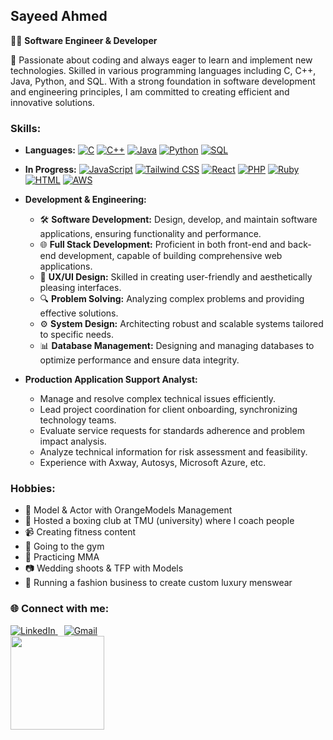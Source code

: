 ## Sayeed Ahmed

👨‍💻 **Software Engineer & Developer**

🚀 Passionate about coding and always eager to learn and implement new technologies. Skilled in various programming languages including C, C++, Java, Python, and SQL. With a strong foundation in software development and engineering principles, I am committed to creating efficient and innovative solutions.

### Skills:
- **Languages:**
  [![C](https://img.shields.io/badge/C-A8B9CC?style=for-the-badge&logo=c&logoColor=white)](https://en.wikipedia.org/wiki/C_(programming_language))
  [![C++](https://img.shields.io/badge/C++-00599C?style=for-the-badge&logo=c%2B%2B&logoColor=white)](https://en.wikipedia.org/wiki/C%2B%2B)
  [![Java](https://img.shields.io/badge/Java-007396?style=for-the-badge&logo=java&logoColor=white)](https://en.wikipedia.org/wiki/Java_(programming_language))
  [![Python](https://img.shields.io/badge/Python-3776AB?style=for-the-badge&logo=python&logoColor=white)](https://en.wikipedia.org/wiki/Python_(programming_language))
  [![SQL](https://img.shields.io/badge/SQL-4479A1?style=for-the-badge&logo=sqlite&logoColor=white)](https://en.wikipedia.org/wiki/SQL)

- **In Progress:**
  [![JavaScript](https://img.shields.io/badge/JavaScript-F7DF1E?style=for-the-badge&logo=javascript&logoColor=black)](https://en.wikipedia.org/wiki/JavaScript)
  [![Tailwind CSS](https://img.shields.io/badge/Tailwind_CSS-38B2AC?style=for-the-badge&logo=tailwindcss&logoColor=white)](https://en.wikipedia.org/wiki/Tailwind_CSS)
  [![React](https://img.shields.io/badge/React-61DAFB?style=for-the-badge&logo=react&logoColor=black)](https://en.wikipedia.org/wiki/React_(JavaScript_library))
  [![PHP](https://img.shields.io/badge/PHP-777BB4?style=for-the-badge&logo=php&logoColor=white)](https://en.wikipedia.org/wiki/PHP)
  [![Ruby](https://img.shields.io/badge/Ruby-CC342D?style=for-the-badge&logo=ruby&logoColor=white)](https://en.wikipedia.org/wiki/Ruby_(programming_language))
  [![HTML](https://img.shields.io/badge/HTML-E34F26?style=for-the-badge&logo=html5&logoColor=white)](https://en.wikipedia.org/wiki/HTML)
  [![AWS](https://img.shields.io/badge/AWS-232F3E?style=for-the-badge&logo=amazonaws&logoColor=white)](https://en.wikipedia.org/wiki/Amazon_Web_Services)


- **Development & Engineering:**
  - 🛠️ **Software Development:** Design, develop, and maintain software applications, ensuring functionality and performance.
  - 🌐 **Full Stack Development:** Proficient in both front-end and back-end development, capable of building comprehensive web applications.
  - 🎨 **UX/UI Design:** Skilled in creating user-friendly and aesthetically pleasing interfaces.
  - 🔍 **Problem Solving:** Analyzing complex problems and providing effective solutions.
  - ⚙️ **System Design:** Architecting robust and scalable systems tailored to specific needs.
  - 📊 **Database Management:** Designing and managing databases to optimize performance and ensure data integrity.

- **Production Application Support Analyst:**
  - Manage and resolve complex technical issues efficiently.
  - Lead project coordination for client onboarding, synchronizing technology teams.
  - Evaluate service requests for standards adherence and problem impact analysis.
  - Analyze technical information for risk assessment and feasibility.
  - Experience with Axway, Autosys, Microsoft Azure, etc.

### Hobbies:
- 📸 Model & Actor with OrangeModels Management
- 🥊 Hosted a boxing club at TMU (university) where I coach people
- 📹 Creating fitness content
- 💪 Going to the gym
- 🥋 Practicing MMA
- 📷 Wedding shoots & TFP with Models
- 👔 Running a fashion business to create custom luxury menswear

<div>
  <h3>🌐 Connect with me:</h3>
  <a href="https://www.linkedin.com/in/sayeed-ahmed-b85366232/" target="_blank" style="margin-right: 10px;">
    <img src="https://img.shields.io/badge/LinkedIn-0077B5?style=for-the-badge&logo=linkedin&logoColor=white" alt="LinkedIn">
  </a>
  <a href="mailto:asayeed216@gmail.com" target="_blank">
    <img src="https://img.shields.io/badge/Gmail-D14836?style=for-the-badge&logo=gmail&logoColor=white" alt="Gmail">
  </a>
</div>

<img src="https://media.giphy.com/media/v1.Y2lkPTc5MGI3NjExNGd1dTV1MXJ0eDRyamNuYzJuMXRxcW5nYjI2MGdmb2QwNTg5c2RhZSZlcD12MV9pbnRlcm5hbF9naWZfYnlfaWQmY3Q9cw/NTNUwDGxpIirRFJzKm/giphy.gif" width="150" />
